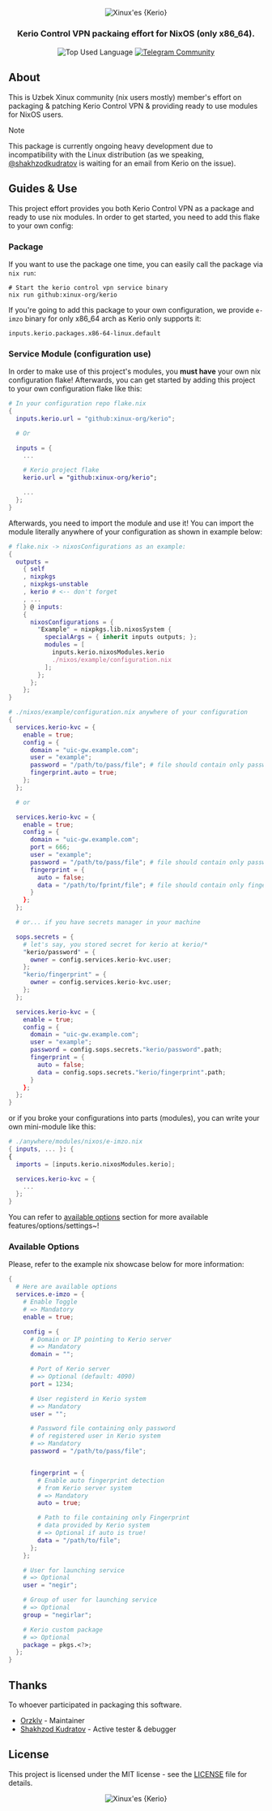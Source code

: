 <p align="center">
    <img src=".github/assets/header.png" alt="Xinux'es {Kerio}">
</p>

<p align="center">
    <h3 align="center">Kerio Control VPN packaing effort for NixOS (only x86_64).</h3>
</p>

<p align="center">
    <img align="center" src="https://img.shields.io/github/languages/top/xinux-org/kerio?style=flat&logo=nixos&logoColor=5277C3&labelColor=ffffff&color=ffffff" alt="Top Used Language">
    <a href="https://t.me/xinux"><img align="center" src="https://img.shields.io/badge/Chat-grey?style=flat&logo=telegram&logoColor=5277C3&labelColor=ffffff&color=ffffff" alt="Telegram Community"></a>
</p>

## About

This is Uzbek Xinux community (nix users mostly) member's effort on packaging & patching Kerio Control VPN & providing ready to use modules for NixOS users.

> [!NOTE]
> This package is currently ongoing heavy development due to incompatibility with the Linux distribution (as we speaking, [@shakhzodkudratov](https://github.com/shakhzodkudratov) is waiting for an email from Kerio on the issue).

## Guides & Use

This project effort provides you both Kerio Control VPN as a package and ready to use nix modules. In order to get started, you need to add this flake to your own config:

### Package

If you want to use the package one time, you can easily call the package via `nix run`:

```shell
# Start the kerio control vpn service binary
nix run github:xinux-org/kerio
```

If you're going to add this package to your own configuration, we provide `e-imzo` binary for only x86_64 arch as Kerio only supports it:

```
inputs.kerio.packages.x86-64-linux.default
```

### Service Module (configuration use)

In order to make use of this project's modules, you **must have** your own nix configuration flake! Afterwards, you can get started by adding this project to your own configuration flake like this:

```nix
# In your configuration repo flake.nix
{
  inputs.kerio.url = "github:xinux-org/kerio";

  # Or

  inputs = {
    ...

    # Kerio project flake
    kerio.url = "github:xinux-org/kerio";

    ...
  };
}
```

Afterwards, you need to import the module and use it! You can import the module literally anywhere of your configuration as shown in example below:

```nix
# flake.nix -> nixosConfigurations as an example:
{
  outputs =
    { self
    , nixpkgs
    , nixpkgs-unstable
    , kerio # <-- don't forget
    , ...
    } @ inputs:
    {
      nixosConfigurations = {
        "Example" = nixpkgs.lib.nixosSystem {
          specialArgs = { inherit inputs outputs; };
          modules = [
            inputs.kerio.nixosModules.kerio
            ./nixos/example/configuration.nix
          ];
        };
      };
    };
}

# ./nixos/example/configuration.nix anywhere of your configuration
{
  services.kerio-kvc = {
    enable = true;
    config = {
      domain = "uic-gw.example.com";
      user = "example";
      password = "/path/to/pass/file"; # file should contain only password
      fingerprint.auto = true;
    };
  };

  # or

  services.kerio-kvc = {
    enable = true;
    config = {
      domain = "uic-gw.example.com";
      port = 666;
      user = "example";
      password = "/path/to/pass/file"; # file should contain only password
      fingerprint = {
        auto = false;
        data = "/path/to/fprint/file"; # file should contain only fingerprint
      }
    };
  };

  # or... if you have secrets manager in your machine

  sops.secrets = {
    # let's say, you stored secret for kerio at kerio/*
    "kerio/password" = {
      owner = config.services.kerio-kvc.user;
    };
    "kerio/fingerprint" = {
      owner = config.services.kerio-kvc.user;
    };
  };

  services.kerio-kvc = {
    enable = true;
    config = {
      domain = "uic-gw.example.com";
      user = "example";
      password = config.sops.secrets."kerio/password".path;
      fingerprint = {
        auto = false;
        data = config.sops.secrets."kerio/fingerprint".path;
      }
    };
  };
}
```

or if you broke your configurations into parts (modules), you can write your own mini-module like this:

```nix
# ./anywhere/modules/nixos/e-imzo.nix
{ inputs, ... }: {
{
  imports = [inputs.kerio.nixosModules.kerio];

  services.kerio-kvc = {
    ...
  };
}
```

You can refer to [available options](#available-options) section for more available features/options/settings~!

### Available Options

Please, refer to the example nix showcase below for more information:

```nix
{
  # Here are available options
  services.e-imzo = {
    # Enable Toggle
    # => Mandatory
    enable = true;

    config = {
      # Domain or IP pointing to Kerio server
      # => Mandatory
      domain = "";

      # Port of Kerio server
      # => Optional (default: 4090)
      port = 1234;

      # User registerd in Kerio system
      # => Mandatory
      user = "";

      # Password file containing only password
      # of registered user in Kerio system
      # => Mandatory
      password = "/path/to/pass/file";


      fingerprint = {
        # Enable auto fingerprint detection
        # from Kerio server system
        # => Mandatory
        auto = true;

        # Path to file containing only Fingerprint
        # data provided by Kerio system
        # => Optional if auto is true!
        data = "/path/to/file";
      };
    };

    # User for launching service
    # => Optional
    user = "negir";

    # Group of user for launching service
    # => Optional
    group = "negirlar";

    # Kerio custom package
    # => Optional
    package = pkgs.<?>;
  };
}
```

## Thanks

To whoever participated in packaging this software.

- [Orzklv](https://github.com/orzklv) - Maintainer
- [Shakhzod Kudratov](https://github.com/shakhzodkudratov) - Active tester & debugger

## License

This project is licensed under the MIT license - see the [LICENSE](LICENSE) file for details.

<p align="center">
    <img src=".github/assets/footer.png" alt="Xinux'es {Kerio}">
</p>
